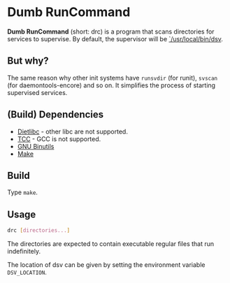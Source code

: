 # Dumb RunCommand

**Dumb RunCommand** (short: drc) is a program that scans directories for services to supervise. By default, the supervisor will be [`/usr/local/bin/dsv](https://github.com/nmke-de/dumb-sv).

## But why?

The same reason why other init systems have `runsvdir` (for runit), `svscan` (for daemontools-encore) and so on. It simplifies the process of starting supervised services.

## (Build) Dependencies

- [Dietlibc](https://www.fefe.de/dietlibc/) - other libc are not supported.
- [TCC](https://bellard.org/tcc/) - GCC is not supported.
- [GNU Binutils](https://www.gnu.org/software/binutils/)
- [Make](https://www.gnu.org/software/make/)

## Build

Type `make`.

## Usage

```bash
drc [directories...]
```

The directories are expected to contain executable regular files that run indefinitely.

The location of dsv can be given by setting the environment variable `DSV_LOCATION`.
